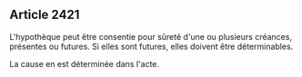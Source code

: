 Article 2421
----
L'hypothèque peut être consentie pour sûreté d'une ou plusieurs créances,
présentes ou futures. Si elles sont futures, elles doivent être déterminables.

La cause en est déterminée dans l'acte.
